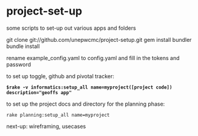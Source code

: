 project-set-up
==============

some scripts to set-up out various apps and folders

git clone git://github.com/unepwcmc/project-setup.git
gem install bundler 
bundle install

rename example_config.yaml to config.yaml and fill in the tokens and password



to set up toggle, github and pivotal tracker:

**`$rake -v informatics:setup_all name=myproject([project code]) description="geoffs app"`**

to set up the project docs and directory for the planning phase:

`rake planning:setup_all name=myproject`

next-up:  wireframing, usecases

